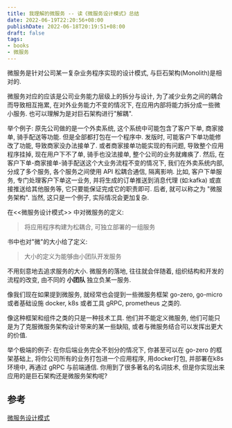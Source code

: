 ```yaml
---
title: 我理解的微服务 -- 读《微服务设计模式》总结
date: 2022-06-19T22:20:56+08:00
publishDate: 2022-06-18T20:19:51+08:00
draft: false
tags:
- books
- 微服务
---
```


微服务是针对公司某一复杂业务程序实现的设计模式, 与巨石架构(Monolith)是相对的. 

微服务对应的应该是公司业务能力层级上的拆分与设计, 为了减少业务之间的耦合而导致相互拖累, 在对外业务能力不变的情况下, 在应用内部将能力拆分成一些微小服务. 也可以理解为是对巨石架构进行"解耦". 

举个例子: 原先公司做的是一个外卖系统, 这个系统中可能包含了客户下单, 商家接单, 骑手配送等功能. 但是全部都打包在一个程序中. 发版时, 可能客户下单功能修改了功能, 导致商家没办法接单了. 或者商家接单功能实现的有问题, 导致整个应用程序挂掉, 现在用户下不了单, 骑手也没法接单, 整个公司的业务就瘫痪了. 然后, 在客户下单-商家接单-骑手配送这个大业务流程不变的情况下, 我们在外卖系统内部, 分成了多个服务, 各个服务之间使用 API 松耦合通信, 隔离影响. 比如, 客户下单服务, 专门处理客户下单这一业务, 并将生成的订单推送到消息代理 (如:kafka) 或直接推送给其他服务等, 它只要能保证完成它的职责即可. 后者, 就可以称之为 "微服务架构". 当然, 这只是一个例子, 实际情况会更加复杂.  

在<<微服务设计模式>> 中对微服务的定义:
> 将应用程序构建为松耦合, 可独立部署的一组服务

书中也对"微"的大小给了定义:
> 大小的定义为能够由小团队开发服务

不用刻意地去追求服务的大小. 微服务的落地, 往往就会伴随着, 组织结构和开发的流程的改变, 由不同的 **小团队** 独立负某一服务. 

像我们现在如果提到微服务, 就经常也会提到一些微服务框架 go-zero, go-micro 或者基础设施 docker, k8s 或者工具 gRPC, prometheus 之类的. 

像这种框架和组件之类的只是一种技术工具. 他们并不能定义微服务, 他们可能只是为了克服微服务架构设计带来的某一些缺陷, 或者与微服务结合可以发挥出更大的价值. 

举个极端的例子: 在你后端业务完全不划分的情况下, 你甚至可以在 go-zero 的框架基础上, 将你公司所有的业务打包进一个应用程序, 用docker打包, 并部署在k8s环境中, 再通过 gRPC 与前端通信. 你用到了很多著名的名词技术, 但是你实现出来应用的是巨石架构还是微服务架构呢?

## 参考
[微服务设计模式](https://book.douban.com/subject/33425123)









